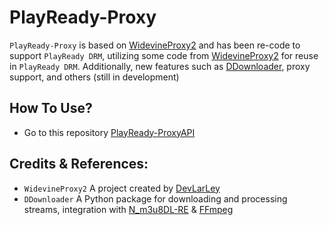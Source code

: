 # PlayReady-Proxy

`PlayReady-Proxy` is based on [WidevineProxy2](https://github.com/DevLarLey/WidevineProxy2) and has been re-code to support `PlayReady DRM`, utilizing some code from [WidevineProxy2](https://github.com/DevLarLey/WidevineProxy2) for reuse in `PlayReady DRM`. Additionally, new features such as [DDownloader](https://pypi.org/project/DDownloader/), proxy support, and others (still in development)

## How To Use?
- Go to this repository [PlayReady-ProxyAPI](https://github.com/ThatNotEasy/PlayReady-ProxyAPI)

## Credits & References:
- `WidevineProxy2` A project created by [DevLarLey](https://github.com/DevLARLEY)
- `DDownloader` A Python package for downloading and processing streams, integration with [N_m3u8DL-RE](https://github.com/nilaoda/N_m3u8DL-RE) & [FFmpeg](https://www.ffmpeg.org/)
